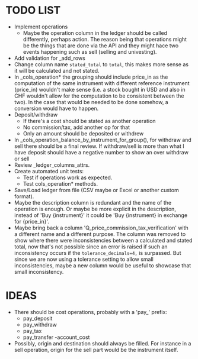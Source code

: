 # TODO LIST
- Implement operations
    - Maybe the operation column in the ledger should be called differently, perhaps action. The reason being that operations might be the things that are done via the API and they might hace two events happening such as sell (selling and univesting).
- Add validation for _add_rows
- Change column name `stated_total` to `total`, this makes more sense as it will be calculated and not stated.
- In _cols_operation* the grouping should include price_in as the computation of the same instrument with different reference instrument (price_in) wouldn't make sense (i.e. a stock bought in USD and also in CHF wouldn't allow for the computation to be consistent between the two). In the case that would be needed to be done somehow, a conversion would have to happen.
- Deposit/withdraw
    - If there's a cost should be stated as another operation
    - No commission/tax, add another op for that
    - Only an amount should be deposited or withdrew
- In _cols_operation_balance_by_instrument_for_group(), for withdraw and sell there should be a final review. If withdraw/sell is more than what I have deposit should have a negative number to show an over withdraw or sell
- Review _ledger_columns_attrs.
- Create automated unit tests:
    - Test if operations work as expected.
    - Test cols_operation* methods.
- Save/Load ledger from file (CSV maybe or Excel or another custom format).
- Maybe the description column is redundant and the name of the operation is enough. Or maybe be more explicit in the description, instead of 'Buy {instrument}' it could be 'Buy {instrument} in exchange for {price_in}'.
- Maybe bring back a column 'Q_price_commission_tax_verification' with a different name and a different purpose. The column was removed to show where there were inconsistencies between a calculated and stated total, now that's not possible since an error is raised if such an inconsistency occurs if the `tolerance_decimals=4,` is surpassed. But since we are now using a tolerance setting to allow small inconsistencies, maybe a new column would be useful to showcase that small inconsistency.
    

# IDEAS
- There should be cost operations, probably with a 'pay_' prefix:
    - pay_deposit
    - pay_withdraw
    - pay_tax
    - pay_transfer
    -account_cost
- Possibly, origin and destination should always be filled. For instance in a sell operation, origin for the sell part would be the instrument itself.